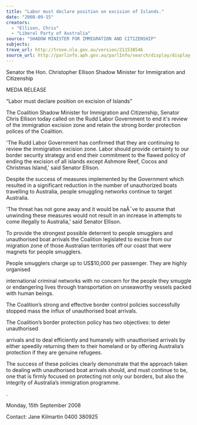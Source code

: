```yaml
---
title: "Labor must declare position on excision of Islands."
date: "2008-09-15"
creators:
  - "Ellison, Chris"
  - "Liberal Party of Australia"
source: "SHADOW MINISTER FOR IMMIGRATION AND CITIZENSHIP"
subjects:
trove_url: http://trove.nla.gov.au/version/211538546
source_url: http://parlinfo.aph.gov.au/parlInfo/search/display/display.w3p;query=Id%3A%22media/pressrel/6KLR6%22
---
```


 

 

 Senator the Hon. Christopher Ellison  Shadow Minister for Immigration and Citizenship   

 MEDIA RELEASE 

 

 “Labor must declare position on excision of Islands”   

 

 The Coalition Shadow Minister for Immigration and Citizenship, Senator Chris  Ellison today called on the Rudd Labor Government to end it's review of the  immigration excision zone and retain the strong border protection polices of the  Coalition.     

 'The Rudd Labor Government has confirmed that they are continuing to review the  immigration excision zone. Labor should provide certainty to our  border security strategy and end their commitment to the flawed policy of ending the  excision of all islands except Ashmore Reef, Cocos and Christmas Island,' said  Senator Ellison.     

 Despite the success of measures implemented by the Government which resulted in a  significant reduction in the number of unauthorized boats travelling to Australia,  people smuggling networks continue to target Australia.      

 'The threat has not gone away and it would be naÃ¯ve to assume that unwinding these  measures would not result in an increase in attempts to come illegally to Australia,'  said Senator Ellison.      

 To provide the strongest possible deterrent to people smugglers and unauthorised boat  arrivals the Coalition legislated to excise from our migration zone of those Australian  territories off our coast that were magnets for people smugglers.     

  People smugglers charge up to US$10,000 per passenger. They are highly organised 

 international criminal networks with no concern for the people they smuggle or  endangering lives through transportation on unseaworthy vessels packed with human  beings.    

 The Coalition’s strong and effective border control policies successfully stopped mass  the influx of unauthorised boat arrivals.     

  The Coalition’s border protection policy has two objectives: to deter unauthorised 

 arrivals and to deal efficiently and humanely with unauthorised arrivals by either  speedily returning them to their homeland or by offering Australia’s protection if they  are genuine refugees.    

 

 

 The success of these policies clearly demonstrate that the approach taken to dealing  with unauthorised boat arrivals should, and must continue to be, one that is firmly  focused on protecting not only our borders, but also the integrity of Australia’s  immigration programme.    

 

 .  

 

 

 Monday, 15th September 2008    

 Contact:   Jane Kilmartin   0400 380925 

